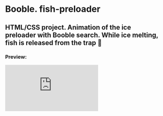# Booble. fish-preloader
HTML/CSS project. Animation of the ice preloader with Booble search. While ice melting, fish is released from the trap 🐠
---
### Preview:
![alt-текст](https://files.fm/thumb_show.php?i=2599wtr2q "Текст заголовка логотипа 1")
